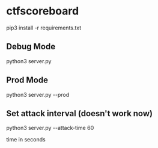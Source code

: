 # ctfscoreboard
pip3 install -r requirements.txt

## Debug Mode
python3 server.py

## Prod Mode
python3 server.py --prod

## Set attack interval (doesn't work now)
python3 server.py --attack-time 60

time in seconds
